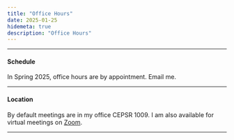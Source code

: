 ```yaml
---
title: "Office Hours"
date: 2025-01-25
hidemeta: true
description: "Office Hours"
---
```


--- 
#### Schedule

In Spring 2025, office hours are by appointment. Email me. 

---

#### Location

By default meetings are in my office CEPSR 1009. I am also available for virtual meetings on [Zoom](https://www.zoom.us/my/peterkinget).

---
